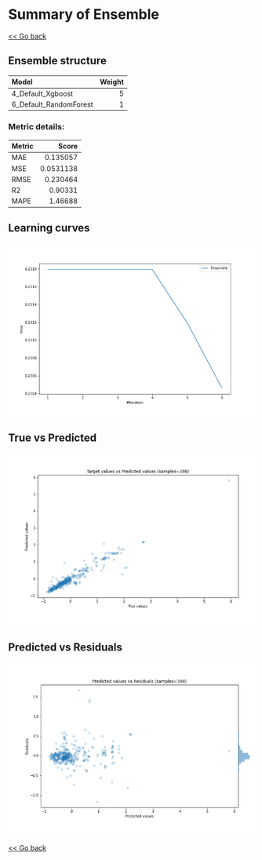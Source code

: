 # Summary of Ensemble

[<< Go back](../README.md)


## Ensemble structure
| Model                  |   Weight |
|:-----------------------|---------:|
| 4_Default_Xgboost      |        5 |
| 6_Default_RandomForest |        1 |

### Metric details:
| Metric   |     Score |
|:---------|----------:|
| MAE      | 0.135057  |
| MSE      | 0.0531138 |
| RMSE     | 0.230464  |
| R2       | 0.90331   |
| MAPE     | 1.46688   |



## Learning curves
![Learning curves](learning_curves.png)
## True vs Predicted

![True vs Predicted](true_vs_predicted.png)


## Predicted vs Residuals

![Predicted vs Residuals](predicted_vs_residuals.png)



[<< Go back](../README.md)

